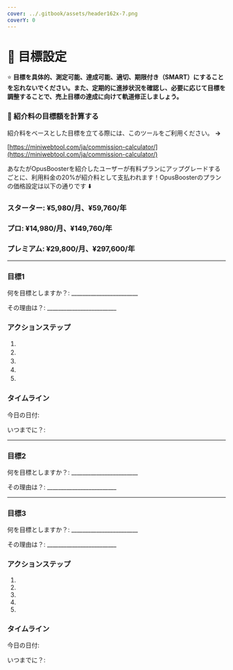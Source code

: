 ```yaml
---
cover: ../.gitbook/assets/header162x-7.png
coverY: 0
---
```


# 🎯 目標設定

⭐ **目標を具体的、測定可能、達成可能、適切、期限付き（SMART）にすることを忘れないでください。また、定期的に進捗状況を確認し、必要に応じて目標を調整することで、売上目標の達成に向けて軌道修正しましょう。**

### 💸 紹介料の目標額を計算する

紹介料をベースとした目標を立てる際には、このツールをご利用ください。 **→**

[https://miniwebtool.com/ja/commission-calculator/](https://miniwebtool.com/ja/commission-calculator/)

あなたがOpusBoosterを紹介したユーザーが有料プランにアップグレードするごとに、利用料金の20%が紹介料として支払われます！OpusBoosterのプランの価格設定は以下の通りです ⬇️

### スターター: ¥5,980/月、¥59,760/年

### プロ: ¥14,980/月、¥149,760/年

### プレミアム: ¥29,800/月、¥297,600/年

***

### 目標1

何を目標としますか？: \_\_\_\_\_\_\_\_\_\_\_\_\_\_\_\_\_\_\_\_\_\_\_\_

その理由は？: \_\_\_\_\_\_\_\_\_\_\_\_\_\_\_\_\_\_\_\_\_\_\_\_\_

### アクションステップ

1. 　
2. 　
3. 　
4. 　
5. 　



### タイムライン

今日の日付:

いつまでに？:

***

### 目標2

何を目標としますか？: \_\_\_\_\_\_\_\_\_\_\_\_\_\_\_\_\_\_\_\_\_\_\_\_

その理由は？: \_\_\_\_\_\_\_\_\_\_\_\_\_\_\_\_\_\_\_\_\_\_\_\_\_

***

### 目標3

何を目標としますか？: \_\_\_\_\_\_\_\_\_\_\_\_\_\_\_\_\_\_\_\_\_\_\_\_

その理由は？: \_\_\_\_\_\_\_\_\_\_\_\_\_\_\_\_\_\_\_\_\_\_\_\_\_

### アクションステップ

1.
2.
3.
4.
5.

### タイムライン

今日の日付:

いつまでに？:
